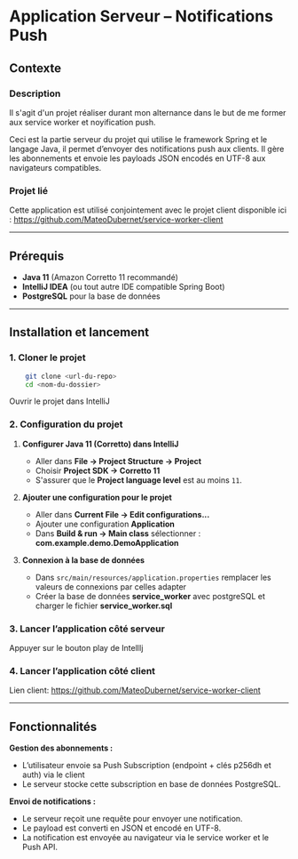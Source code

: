 # Application Serveur – Notifications Push

## Contexte

### Description
Il s'agit d'un projet réaliser durant mon alternance dans le but de me former aux service worker et noyification push.

Ceci est la partie serveur du projet qui utilise le framework Spring et le langage Java, il permet d’envoyer des notifications push aux clients. Il gère les abonnements et envoie les payloads JSON encodés en UTF-8 aux navigateurs compatibles.

### Projet lié
Cette application est utilisé conjointement avec le projet client disponible ici :
https://github.com/MateoDubernet/service-worker-client

---

## Prérequis

- **Java 11** (Amazon Corretto 11 recommandé)
- **IntelliJ IDEA** (ou tout autre IDE compatible Spring Boot)
- **PostgreSQL** pour la base de données
---

## Installation et lancement
### 1. Cloner le projet
```bash
    git clone <url-du-repo>
    cd <nom-du-dossier>
```
Ouvrir le projet dans IntelliJ

### 2. Configuration du projet
1. **Configurer Java 11 (Corretto) dans IntelliJ**
    - Aller dans **File → Project Structure → Project**
    - Choisir **Project SDK → Corretto 11**
    - S'assurer que le **Project language level** est au moins `11`.


2. **Ajouter une configuration pour le projet**
    - Aller dans **Current File → Edit configurations...**
    - Ajouter une configuration **Application**
    - Dans **Build & run -> Main class** sélectionner : **com.example.demo.DemoApplication**


3. **Connexion à la base de données**
   - Dans `src/main/resources/application.properties` remplacer les valeurs de connexions par celles adapter
   - Créer la base de données **service_worker** avec postgreSQL et charger le fichier **service_worker.sql**

### 3. Lancer l’application côté serveur
Appuyer sur le bouton play de IntellIj

### 4. Lancer l’application côté client
Lien client: https://github.com/MateoDubernet/service-worker-client

---

## Fonctionnalités
**Gestion des abonnements :**
- L’utilisateur envoie sa Push Subscription (endpoint + clés p256dh et auth) via le client
- Le serveur stocke cette subscription en base de données PostgreSQL.

**Envoi de notifications :**
- Le serveur reçoit une requête pour envoyer une notification.
- Le payload est converti en JSON et encodé en UTF-8.
- La notification est envoyée au navigateur via le service worker et le Push API.






